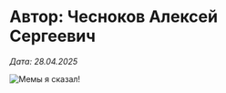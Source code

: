 # Автор: Чесноков Алексей Сергеевич

*Дата: 28.04.2025*

![Мемы я сказал!](https://avatars.mds.yandex.net/i?id=c0c6686b5a501a4ac9586164becf3082_l-5232624-images-thumbs&n=13) 
